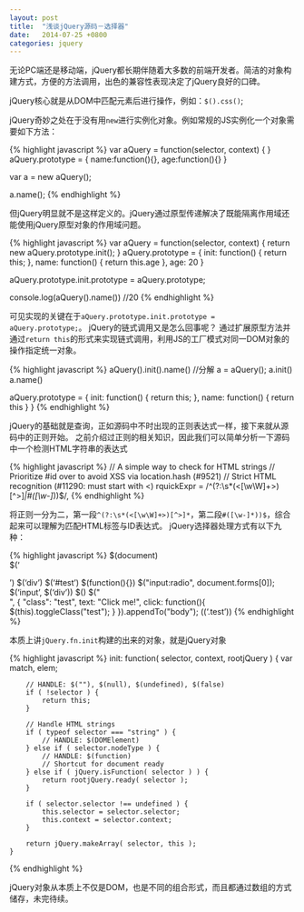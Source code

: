 ```yaml
---
layout: post
title:  "浅谈jQuery源码－选择器"
date:   2014-07-25 +0800
categories: jquery
---
```

无论PC端还是移动端，jQuery都长期伴随着大多数的前端开发者。简洁的对象构建方式，方便的方法调用，出色的兼容性表现决定了jQuery良好的口碑。

jQuery核心就是从DOM中匹配元素后进行操作，例如：`$().css()`;

jQuery奇妙之处在于没有用`new`进行实例化对象。例如常规的JS实例化一个对象需要如下方法：

{% highlight javascript %}
var aQuery = function(selector, context) {
}
aQuery.prototype = {
    name:function(){},
    age:function(){}
}

var a = new aQuery();

a.name();
{% endhighlight %}
                
但jQuery明显就不是这样定义的。jQuery通过原型传递解决了既能隔离作用域还能使用jQuery原型对象的作用域问题。

{% highlight javascript %}
var aQuery = function(selector, context) {
       return  new aQuery.prototype.init();
}
aQuery.prototype = {
    init: function() {
        return this;
    },
    name: function() {
        return this.age
    },
    age: 20
}

aQuery.prototype.init.prototype = aQuery.prototype;

console.log(aQuery().name()) //20
{% endhighlight %}

可见实现的关键在于`aQuery.prototype.init.prototype = aQuery.prototype;`。
jQuery的链式调用又是怎么回事呢？
通过扩展原型方法并通过`return this`的形式来实现链式调用，利用JS的工厂模式对同一DOM对象的操作指定统一对象。

{% highlight javascript %}
aQuery().init().name()
//分解
a = aQuery();
a.init()
a.name()

aQuery.prototype = {
    init: function() {
        return this;
    },
    name: function() {
        return this
    }
}
{% endhighlight %}
                
jQuery的基础就是查询，正如源码中不时出现的正则表达式一样，接下来就从源码中的正则开始。
之前介绍过正则的相关知识，因此我们可以简单分析一下源码中一个检测HTML字符串的表达式

{% highlight javascript %}
// A simple way to check for HTML strings
// Prioritize #id over <tag> to avoid XSS via location.hash (#9521)
// Strict HTML recognition (#11290: must start with <)
rquickExpr = /^(?:\s*(<[\w\W]+>)[^>]*|#([\w-]*))$/,
{% endhighlight %}  
                
将正则一分为二，第一段`^(?:\s*(<[\w\W]+>)[^>]*`，第二段`#([\w-]*))$`，综合起来可以理解为匹配HTML标签与ID表达式。
jQuery选择器处理方式有以下九种：

{% highlight javascript %}
$(document)   
$(‘<div>’) 
$(‘div’) 
$(‘#test’) 
$(function(){}) 
$("input:radio", document.forms[0]); 
$(‘input’, $(‘div’)) 
$() 
$("<div>", { 
    "class": "test", 
    text: "Click me!", 
    click: function(){ $(this).toggleClass("test"); } 
}).appendTo("body"); 
$($(‘.test’))
{% endhighlight %}  
                
本质上讲`jQuery.fn.init`构建的出来的对象，就是jQuery对象

{% highlight javascript %}
init: function( selector, context, rootjQuery ) {
        var match, elem;

        // HANDLE: $(""), $(null), $(undefined), $(false)
        if ( !selector ) {
            return this;
        }

        // Handle HTML strings
        if ( typeof selector === "string" ) {
            // HANDLE: $(DOMElement)
        } else if ( selector.nodeType ) {
            // HANDLE: $(function)
            // Shortcut for document ready
        } else if ( jQuery.isFunction( selector ) ) {
            return rootjQuery.ready( selector );
        }

        if ( selector.selector !== undefined ) {
            this.selector = selector.selector;
            this.context = selector.context;
        }

        return jQuery.makeArray( selector, this );
    }
{% endhighlight %} 

jQuery对象从本质上不仅是DOM，也是不同的组合形式，而且都通过数组的方式储存，未完待续。